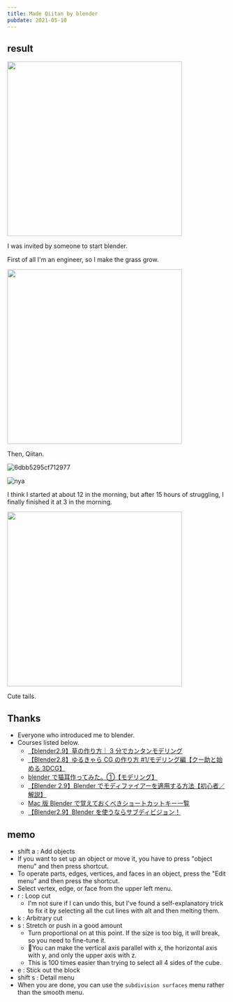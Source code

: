 ```yaml
---
title: Made Qiitan by blender
pubdate: 2021-05-10
---
```


## result

<img src="https://user-images.githubusercontent.com/41639488/117580420-c9f9bb00-b132-11eb-938c-fa6676d88e72.png" width="400">

I was invited by someone to start blender.

First of all I'm an engineer, so I make the grass grow.

<img src="https://user-images.githubusercontent.com/41639488/117580492-1b09af00-b133-11eb-9ff9-5032df4367d2.png" width="400">

Then, Qiitan.

![6dbb5295cf712977](https://user-images.githubusercontent.com/41639488/117728476-7cf61180-b224-11eb-88c1-c2dd5ddf856f.png)

![nya](https://user-images.githubusercontent.com/41639488/119603310-e3d01900-be27-11eb-8c9d-b3658239a897.png)

I think I started at about 12 in the morning, but after 15 hours of struggling, I finally finished it at 3 in the morning.

<img src="https://user-images.githubusercontent.com/41639488/117580423-ca925180-b132-11eb-827b-6fc7bf3188ab.png" width="400">

Cute tails.

## Thanks

- Everyone who introduced me to blender.
- Courses listed below.
  - [【blender2.9】草の作り方｜ 3 分でカンタンモデリング](https://www.youtube.com/watch?v=6Po8GDRVb-Q)
  - [【Blender2.8】ゆるきゃら CG の作り方 #1/モデリング編【クー助と始める 3DCG】](https://www.youtube.com/watch?v=xJJ3qDWMRe0)
  - [blender で猫耳作ってみた。①【モデリング】](https://www.youtube.com/watch?v=xHQyUMLy1dE)
  - [【Blender 2.9】Blender でモディファイアーを適用する方法【初心者／解説】](https://www.3d-design.net/2020/12/16/%E3%80%90blender-2-9%E3%80%91blender%E3%81%A7%E3%83%A2%E3%83%87%E3%82%A3%E3%83%95%E3%82%A1%E3%82%A4%E3%82%A2%E3%83%BC%E3%82%92%E9%81%A9%E7%94%A8%E3%81%99%E3%82%8B%E6%96%B9%E6%B3%95%E3%80%90%E5%88%9D/)
  - [Mac 版 Blender で覚えておくべきショートカットキー一覧](https://ishigi.com/mac-blender-hotkey/)
  - [【Blender2.9】Blender を使うならサブディビジョン！](https://vtuberkaibougaku.site/2020/12/14/blender-subdivision/)

## memo

- shift a : Add objects
- If you want to set up an object or move it, you have to press "object menu" and then press shortcut.
- To operate parts, edges, vertices, and faces in an object, press the "Edit menu" and then press the shortcut.
- Select vertex, edge, or face from the upper left menu.
- r : Loop cut
  - I'm not sure if I can undo this, but I've found a self-explanatory trick to fix it by selecting all the cut lines with alt and then melting them.
- k : Arbitrary cut
- s : Stretch or push in a good amount
  - Turn proportional on at this point. If the size is too big, it will break, so you need to fine-tune it.
  - You can make the vertical axis parallel with x, the horizontal axis with y, and only the upper axis with z.
  - This is 100 times easier than trying to select all 4 sides of the cube.
- e : Stick out the block
- shift s : Detail menu
- When you are done, you can use the `subdivision surfaces` menu rather than the smooth menu.
